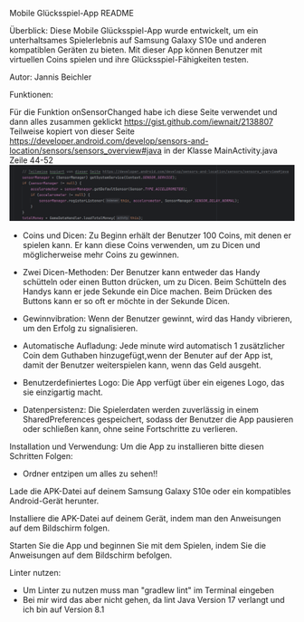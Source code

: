 Mobile Glücksspiel-App README

Überblick:
Diese Mobile Glücksspiel-App wurde entwickelt, um ein unterhaltsames Spielerlebnis auf Samsung Galaxy S10e und anderen kompatiblen Geräten zu bieten. Mit dieser App können Benutzer mit virtuellen Coins spielen und ihre Glücksspiel-Fähigkeiten testen.

Autor: Jannis Beichler

Funktionen:

Für die Funktion onSensorChanged habe ich diese Seite verwendet und dann alles zusammen geklickt https://gist.github.com/iewnait/2138807
Teilweise kopiert von dieser Seite https://developer.android.com/develop/sensors-and-location/sensors/sensors_overview#java in der Klasse MainActivity.java Zeile 44-52
![alt text](image-1.png)

- Coins und Dicen: Zu Beginn erhält der Benutzer 100 Coins, mit denen er spielen kann. Er kann diese Coins verwenden, um zu Dicen und möglicherweise mehr Coins zu gewinnen.

- Zwei Dicen-Methoden: Der Benutzer kann entweder das Handy schütteln oder einen Button drücken, um zu Dicen. Beim Schütteln des Handys kann er jede Sekunde ein Dice machen. Beim Drücken des Buttons kann er so oft er möchte in der Sekunde Dicen.

- Gewinnvibration: Wenn der Benutzer gewinnt, wird das Handy vibrieren, um den Erfolg zu signalisieren.

- Automatische Aufladung: Jede minute wird automatisch 1 zusätzlicher Coin dem Guthaben hinzugefügt,wenn der Benuter auf der App ist, damit der Benutzer weiterspielen kann, wenn das Geld ausgeht.

- Benutzerdefiniertes Logo: Die App verfügt über ein eigenes Logo, das sie einzigartig macht.

- Datenpersistenz: Die Spielerdaten werden zuverlässig in einem SharedPreferences gespeichert, sodass der Benutzer die App pausieren oder schließen kann, ohne seine Fortschritte zu verlieren.

Installation und Verwendung:
Um die App zu installieren bitte diesen Schritten Folgen:

- Ordner entzipen um alles zu sehen!!

Lade die APK-Datei auf deinem Samsung Galaxy S10e oder ein kompatibles Android-Gerät herunter.

Installiere die APK-Datei auf deinem Gerät, indem man den Anweisungen auf dem Bildschirm folgen.

Starten Sie die App und beginnen Sie mit dem Spielen, indem Sie die Anweisungen auf dem Bildschirm befolgen.

Linter nutzen:

- Um Linter zu nutzen muss man "gradlew lint" im Terminal eingeben
- Bei mir wird das aber nicht gehen, da lint Java Version 17 verlangt und ich bin auf Version 8.1
